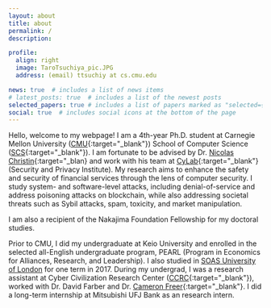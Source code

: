 ```yaml
---
layout: about
title: about
permalink: /
description: 

profile:
  align: right
  image: TaroTsuchiya_pic.JPG
  address: (email) ttsuchiy at cs.cmu.edu

news: true  # includes a list of news items
# latest_posts: true  # includes a list of the newest posts
selected_papers: true # includes a list of papers marked as "selected={true}"
social: true  # includes social icons at the bottom of the page
---
```


Hello, welcome to my webpage! I am a 4th-year Ph.D. student at Carnegie Mellon University ([CMU](https://www.cmu.edu/){:target="\_blank"}) School of Computer Science ([SCS](https://www.cs.cmu.edu/){:target="\_blank"}). 
I am fortunate to be advised by Dr. [Nicolas Christin](https://www.andrew.cmu.edu/user/nicolasc/){:target="\_blan} and work with his team at [CyLab](https://www.cylab.cmu.edu/){:target="\_blank"} (Security and Privacy Institute). 
My research aims to enhance the safety and security of financial services through the lens of computer security. 
I study system- and software-level attacks, including denial-of-service and address poisoning attacks on blockchain, while also addressing societal threats such as Sybil attacks, spam, toxicity, and market manipulation.
<!-- My first-author papers have been published at the top-tier computer security and measurement conferences, including USENIX'25, SIGMETRICS'25, WWW'24, and WWW'23.  -->
I am also a recipient of the Nakajima Foundation Fellowship for my doctoral studies.  

Prior to CMU, I did my undergraduate at Keio University and enrolled in the selected all-English undergraduate program, PEARL (Program in Economics for Alliances, Research, and Leadership). 
I also studied in [SOAS University of London](https://www.soas.ac.uk/) for one term in 2017. 
During my undergrad, I was a research assistant at Cyber Civilization Research Center ([CCRC](https://www.ccrc.keio.ac.jp/){:target="\_blank"}), worked with Dr. David Farber and Dr. [Cameron Freer](https://cfreer.org/){:target="\_blank"}. 
I did a long-term internship at Mitsubishi UFJ Bank as an research intern.

<!--
Write your biography here. Tell the world about yourself. Link to your favorite [subreddit](http://reddit.com){:target="\_blank"}. You can put a picture in, too. The code is already in, just name your picture `prof_pic.jpg` and put it in the `img/` folder.

Put your address / P.O. box / other info right below your picture. You can also disable any these elements by editing `profile` property of the YAML header of your `_pages/about.md`. Edit `_bibliography/papers.bib` and Jekyll will render your [publications page](/al-folio/publications/) automatically.

Link to your social media connections, too. This theme is set up to use [Font Awesome icons](http://fortawesome.github.io/Font-Awesome/){:target="\_blank"} and [Academicons](https://jpswalsh.github.io/academicons/){:target="\_blank"}, like the ones below. Add your Facebook, Twitter, LinkedIn, Google Scholar, or just disable all of them.
-->


